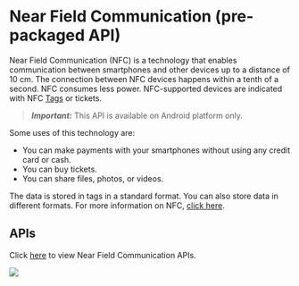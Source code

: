                             

Near Field Communication (pre-packaged API)
===========================================

Near Field Communication (NFC) is a technology that enables communication between smartphones and other devices up to a distance of 10 cm. The connection between NFC devices happens within a tenth of a second. NFC consumes less power. NFC-supported devices are indicated with NFC [Tags](https://developer.android.com/guide/topics/connectivity/nfc/advanced-nfc.md#tag-tech) or tickets.

> **_Important:_** This API is available on Android platform only.

Some uses of this technology are:

*   You can make payments with your smartphones without using any credit card or cash.
*   You can buy tickets.
*   You can share files, photos, or videos.

The data is stored in tags in a standard format. You can also store data in different formats. For more information on NFC, [click here](https://developer.android.com/guide/topics/connectivity/nfc/index.md).

APIs
----

Click [here](http://docs.voltmx.com/8_x_PDFs/Android_docs/index.html#!/api/android.nfc.NfcAdapter) to view Near Field Communication APIs.

![](resources/prettify/onload.png)
